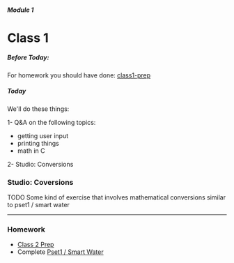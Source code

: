 ##### Module 1 
# Class 1

##### Before Today:
For homework you should have done: [class1-prep]()

##### Today
We'll do these things:

1- Q&A on the following topics:

* getting user input
* printing things
* math in C

2- Studio: Conversions

### Studio: Coversions
TODO Some kind of exercise that involves mathematical conversions similar to pset1 / smart water

***

### Homework

* [Class 2 Prep]()
* Complete [Pset1 / Smart Water](http://cdn.cs50.net/2015/fall/psets/1/pset1/pset1.html#smart_water)
